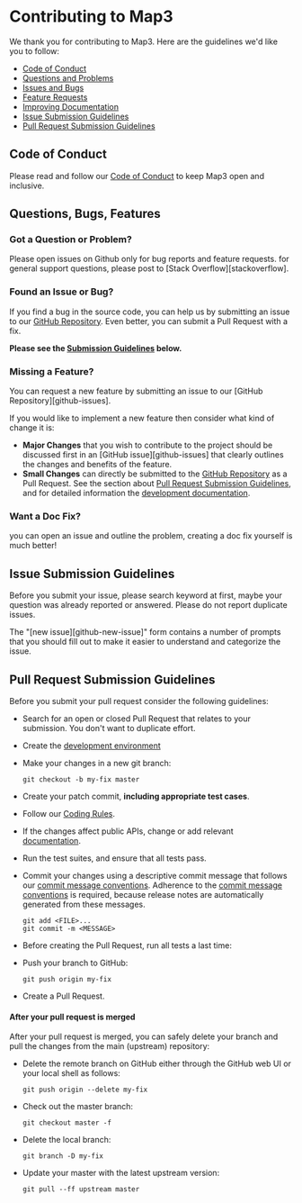 # Contributing to Map3

We thank you for contributing to Map3. Here are the guidelines we'd like you to follow:

* [Code of Conduct](#coc)
* [Questions and Problems](#question)
* [Issues and Bugs](#issue)
* [Feature Requests](#feature)
* [Improving Documentation](#docs)
* [Issue Submission Guidelines](#submit)
* [Pull Request Submission Guidelines](#submit-pr)

## <a name="coc"></a> Code of Conduct

Please read and follow our [Code of Conduct][coc] to keep Map3 open and inclusive.

## <a name="requests"></a> Questions, Bugs, Features

### <a name="question"></a> Got a Question or Problem?

Please open issues on Github only for bug reports and feature requests. for general support questions, please post to [Stack Overflow][stackoverflow]. 

### <a name="issue"></a> Found an Issue or Bug?

If you find a bug in the source code, you can help us by submitting an issue to our [GitHub Repository][github]. Even better, you can submit a Pull Request with a fix.

**Please see the [Submission Guidelines](#submit) below.**

### <a name="feature"></a> Missing a Feature?

You can request a new feature by submitting an issue to our [GitHub Repository][github-issues].

If you would like to implement a new feature then consider what kind of change it is:

* **Major Changes** that you wish to contribute to the project should be discussed first in an [GitHub issue][github-issues] that clearly outlines the changes and benefits of the feature.
* **Small Changes** can directly be submitted to the [GitHub Repository][github] as a Pull Request. See the section about [Pull Request Submission Guidelines](#submit-pr), and for detailed information the [development documentation][developers].

### <a name="docs"></a> Want a Doc Fix?

you can open an issue and outline the problem, creating a doc fix yourself is much better!

## <a name="submit"></a> Issue Submission Guidelines
Before you submit your issue, please search keyword at first, maybe your question was already reported or answered. Please do not report duplicate issues.

The "[new issue][github-new-issue]" form contains a number of prompts that you should fill out to make it easier to understand and categorize the issue.

## <a name="submit-pr"></a> Pull Request Submission Guidelines
Before you submit your pull request consider the following guidelines:

* Search for an open or closed Pull Request that relates to your submission. You don't want to duplicate effort.
* Create the [development environment][developers.setup]
* Make your changes in a new git branch:

    ```shell
    git checkout -b my-fix master
    ```

* Create your patch commit, **including appropriate test cases**.
* Follow our [Coding Rules][developers.rules].
* If the changes affect public APIs, change or add relevant [documentation][developers.documentation].
* Run the test suites, and ensure that all tests pass.
* Commit your changes using a descriptive commit message that follows our [commit message conventions][developers.commits]. Adherence to the [commit message conventions][developers.commits] is required, because release notes are automatically generated from these messages.

    ```shell
    git add <FILE>...
    git commit -m <MESSAGE>
    ```

* Before creating the Pull Request, run all tests a last time:

* Push your branch to GitHub:

    ```shell
    git push origin my-fix
    ```

* Create a Pull Request.

#### After your pull request is merged

After your pull request is merged, you can safely delete your branch and pull the changes from the main (upstream) repository:

* Delete the remote branch on GitHub either through the GitHub web UI or your local shell as follows:

    ```shell
    git push origin --delete my-fix
    ```

* Check out the master branch:

    ```shell
    git checkout master -f
    ```

* Delete the local branch:

    ```shell
    git branch -D my-fix
    ```

* Update your master with the latest upstream version:

    ```shell
    git pull --ff upstream master
    ```


[coc]: https://github.com/hyperion-hyn/map3/CODE_OF_CONDUCT.md
[developers]: DEVELOPERS.md
[developers.commits]: DEVELOPERS.md#commits
[developers.documentation]: DEVELOPERS.md#documentation
[developers.rules]: DEVELOPERS.md#rules
[developers.setup]: DEVELOPERS.md#setup
[github]: https://github.com/hyperion-hyn/map3
